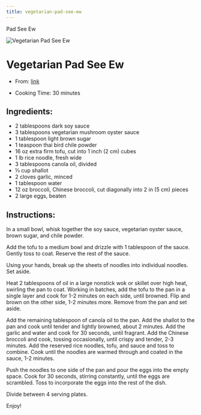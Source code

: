 ```yaml
---
title: vegetarian-pad-see-ew
---
```


Pad See Ew

![Vegetarian Pad See Ew](https://img.buzzfeed.com/thumbnailer-prod-us-east-1/video-api/assets/207188.jpg)

# Vegetarian Pad See Ew

- From: [link](https://tasty.co/recipe/vegetarian-pad-see-ew.md)

- Cooking Time: 30 minutes

## Ingredients:

- 2 tablespoons dark soy sauce
- 3 tablespoons vegetarian mushroom oyster sauce
- 1 tablespoon light brown sugar
- 1 teaspoon thai bird chile powder
- 16 oz extra firm tofu, cut into 1 inch (2 cm) cubes
- 1 lb rice noodle, fresh wide
- 3 tablespoons canola oil, divided
- ⅓ cup shallot
- 2 cloves garlic, minced
- 1 tablespoon water
- 12 oz broccoli, Chinese broccoli, cut diagonally into 2 in (5 cm)
  pieces
- 2 large eggs, beaten

## Instructions:

In a small bowl, whisk together the soy sauce, vegetarian oyster sauce,
brown sugar, and chile powder.

Add the tofu to a medium bowl and drizzle with 1 tablespoon of the
sauce. Gently toss to coat. Reserve the rest of the sauce.

Using your hands, break up the sheets of noodles into individual
noodles. Set aside.

Heat 2 tablespoons of oil in a large nonstick wok or skillet over high
heat, swirling the pan to coat. Working in batches, add the tofu to the
pan in a single layer and cook for 1-2 minutes on each side, until
browned. Flip and brown on the other side, 1-2 minutes more. Remove from
the pan and set aside.

Add the remaining tablespoon of canola oil to the pan. Add the shallot
to the pan and cook until tender and lightly browned, about 2 minutes.
Add the garlic and water and cook for 30 seconds, until fragrant. Add
the Chinese broccoli and cook, tossing occasionally, until crispy and
tender, 2-3 minutes. Add the reserved rice noodles, tofu, and sauce and
toss to combine. Cook until the noodles are warmed through and coated in
the sauce, 1-2 minutes.

Push the noodles to one side of the pan and pour the eggs into the empty
space. Cook for 30 seconds, stirring constantly, until the eggs are
scrambled. Toss to incorporate the eggs into the rest of the dish.

Divide between 4 serving plates.

Enjoy!
